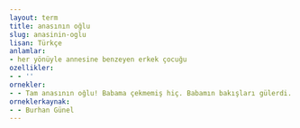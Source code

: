 ```yaml
---
layout: term
title: anasının oğlu
slug: anasinin-oglu
lisan: Türkçe
anlamlar:
- her yönüyle annesine benzeyen erkek çocuğu
ozellikler:
- - ''
ornekler:
- - Tam anasının oğlu! Babama çekmemiş hiç. Babamın bakışları gülerdi.
orneklerkaynak:
- - Burhan Günel
---
```

